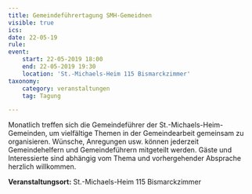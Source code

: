 ```yaml
---
title: Gemeindeführertagung SMH-Gemeidnen
visible: true
ics: 
date: 22-05-19
rule: 
event:
	start: 22-05-2019 18:00
	end: 22-05-2019 19:30
	location: 'St.-Michaels-Heim 115 Bismarckzimmer'
taxonomy:
	category: veranstaltungen
	tag: Tagung

---
```

Monatlich treffen sich die Gemeindeführer der St.-Michaels-Heim-Gemeinden, um vielfältige Themen in der Gemeindearbeit gemeinsam zu organisieren. Wünsche, Anregungen usw. können jederzeit Gemeindehelfern und Gemeindeführern mitgeteilt werden. Gäste und Interessierte sind abhängig vom Thema und vorhergehender Absprache herzlich willkommen.


**Veranstaltungsort:** St.-Michaels-Heim 115 Bismarckzimmer

